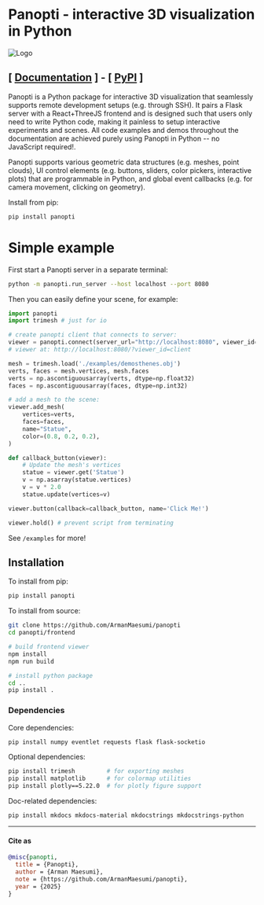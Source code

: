# Panopti - interactive 3D visualization in Python
![Logo](./docs/assets/images/panopti_logo.jpg)

## [ [Documentation](https://armanmaesumi.github.io/panopti/) ] - [ [PyPI](https://pypi.org/project/panopti/) ]

Panopti is a Python package for interactive 3D visualization that seamlessly supports remote development setups (e.g. through SSH). It pairs a Flask server with a React+ThreeJS frontend and is designed such that users only need to write Python code, making it painless to setup interactive experiments and scenes. All code examples and demos throughout the documentation are achieved purely using Panopti in Python -- no JavaScript required!.

Panopti supports various geometric data structures (e.g. meshes, point clouds), UI control elements (e.g. buttons, sliders, color pickers, interactive plots) that are programmable in Python, and global event callbacks (e.g. for camera movement, clicking on geometry).

Install from pip:
```
pip install panopti
```

# Simple example
First start a Panopti server in a separate terminal:
```bash
python -m panopti.run_server --host localhost --port 8080
```

Then you can easily define your scene, for example:
```python
import panopti
import trimesh # just for io

# create panopti client that connects to server:
viewer = panopti.connect(server_url="http://localhost:8080", viewer_id='client') 
# viewer at: http://localhost:8080/?viewer_id=client

mesh = trimesh.load('./examples/demosthenes.obj')
verts, faces = mesh.vertices, mesh.faces
verts = np.ascontiguousarray(verts, dtype=np.float32)
faces = np.ascontiguousarray(faces, dtype=np.int32)

# add a mesh to the scene:
viewer.add_mesh(
    vertices=verts,
    faces=faces,
    name="Statue",
    color=(0.8, 0.2, 0.2),
)

def callback_button(viewer):
    # Update the mesh's vertices
    statue = viewer.get('Statue')
    v = np.asarray(statue.vertices)
    v = v * 2.0 
    statue.update(vertices=v)

viewer.button(callback=callback_button, name='Click Me!')

viewer.hold() # prevent script from terminating
```
See `/examples` for more!

## Installation

To install from pip:
```bash
pip install panopti
```

To install from source:
```bash
git clone https://github.com/ArmanMaesumi/panopti
cd panopti/frontend 

# build frontend viewer
npm install
npm run build

# install python package
cd ..
pip install .
```

### Dependencies

Core dependencies:
```bash
pip install numpy eventlet requests flask flask-socketio
```

Optional dependencies:
```bash
pip install trimesh         # for exporting meshes
pip install matplotlib      # for colormap utilities
pip install plotly==5.22.0  # for plotly figure support
```

Doc-related dependencies:
```bash
pip install mkdocs mkdocs-material mkdocstrings mkdocstrings-python
```

--- 

#### Cite as

```bibtex
@misc{panopti,
  title = {Panopti},
  author = {Arman Maesumi},
  note = {https://github.com/ArmanMaesumi/panopti},
  year = {2025}
}
```